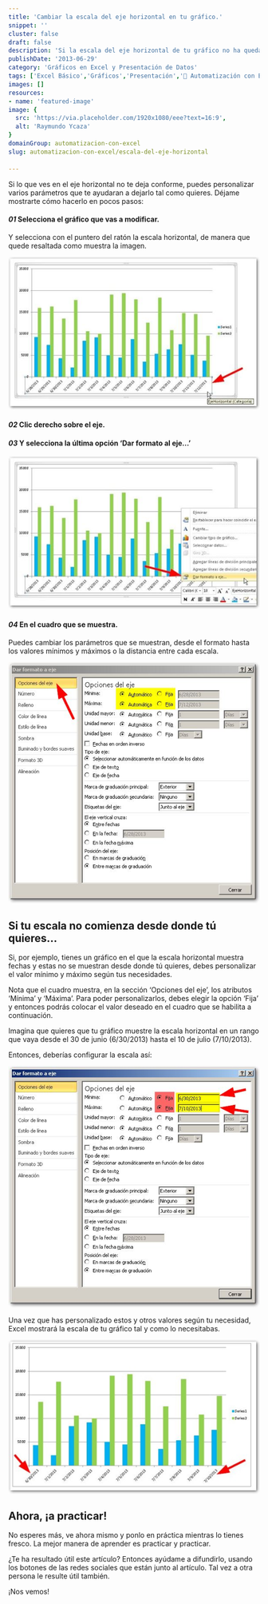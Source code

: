 ```yaml
---
title: 'Cambiar la escala del eje horizontal en tu gráfico.'
snippet: ''
cluster: false
draft: false 
description: 'Si la escala del eje horizontal de tu gráfico no ha quedado como esperas, entonces debes personalizarla. Aquí te muestro cómo.'
publishDate: '2013-06-29'
category: 'Gráficos en Excel y Presentación de Datos'
tags: ['Excel Básico','Gráficos','Presentación','🤖 Automatización con Excel']
images: []
resources: 
- name: 'featured-image'
image: {
  src: 'https://via.placeholder.com/1920x1080/eee?text=16:9',
  alt: 'Raymundo Ycaza'
}
domainGroup: automatizacion-con-excel
slug: automatizacion-con-excel/escala-del-eje-horizontal

---
```


Si lo que ves en el eje horizontal no te deja conforme, puedes personalizar varios parámetros que te ayudaran a dejarlo tal como quieres. Déjame mostrarte cómo hacerlo en pocos pasos:

#### _01_ Selecciona el gráfico que vas a modificar.

Y selecciona con el puntero del ratón la escala horizontal, de manera que quede resaltada como muestra la imagen.

[![Escala del eje horizontal.](images/escala-del-eje-horizontal-000087-600x363.jpg)](http://raymundoycaza.com/wp-content/uploads/escala-del-eje-horizontal-000087.jpg)

#### _02_ Clic derecho sobre el eje.

#### _03_ Y selecciona la última opción ‘Dar formato al eje…’

[![Escala del eje horizontal.](images/escala-del-eje-horizontal-000088-600x363.jpg)](http://raymundoycaza.com/wp-content/uploads/escala-del-eje-horizontal-000088.jpg)

#### _04_ En el cuadro que se muestra.

Puedes cambiar los parámetros que se muestran, desde el formato hasta los valores mínimos y máximos o la distancia entre cada escala.

[![Escala del eje horizontal.](images/escala-del-eje-horizontal-000089.jpg)](http://raymundoycaza.com/wp-content/uploads/escala-del-eje-horizontal-000089.jpg)

## Si tu escala no comienza desde donde tú quieres…

Si, por ejemplo, tienes un gráfico en el que la escala horizontal muestra fechas y estas no se muestran desde donde tú quieres, debes personalizar el valor mínimo y máximo según tus necesidades.

Nota que el cuadro muestra, en la sección ‘Opciones del eje’, los atributos ‘Mínima’ y ‘Máxima’. Para poder personalizarlos, debes elegir la opción ‘Fija’ y entonces podrás colocar el valor deseado en el cuadro que se habilita a continuación.

Imagina que quieres que tu gráfico muestre la escala horizontal en un rango que vaya desde el 30 de junio (6/30/2013) hasta el 10 de julio (7/10/2013).

Entonces, deberías configurar la escala así:

[![Escala del eje horizontal.](images/escala-del-eje-horizontal-000090.jpg)](http://raymundoycaza.com/wp-content/uploads/escala-del-eje-horizontal-000090.jpg)

Una vez que has personalizado estos y otros valores según tu necesidad, Excel mostrará la escala de tu gráfico tal y como lo necesitabas.

[![Escala del eje horizontal.](images/escala-del-eje-horizontal-000091-600x366.jpg)](http://raymundoycaza.com/wp-content/uploads/escala-del-eje-horizontal-000091.jpg)

## Ahora, ¡a practicar!

No esperes más, ve ahora mismo y ponlo en práctica mientras lo tienes fresco. La mejor manera de aprender es practicar y practicar.

¿Te ha resultado útil este artículo? Entonces ayúdame a difundirlo, usando los botones de las redes sociales que están junto al artículo. Tal vez a otra persona le resulte útil también.

¡Nos vemos!
